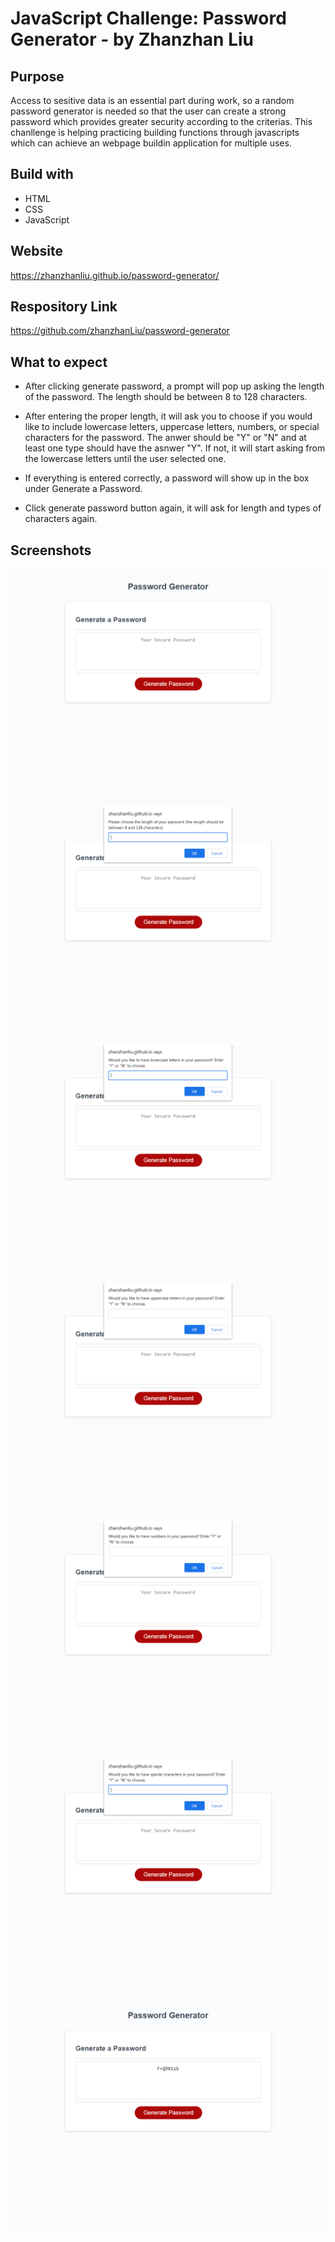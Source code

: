 # JavaScript Challenge: Password Generator - by Zhanzhan Liu

## Purpose
Access to sesitive data is an essential part during work, so a random password generator is needed so that the user can create a strong password which provides greater security according to the criterias. This chanllenge is helping practicing building functions through javascripts which can achieve an webpage buildin application for multiple uses.

## Build with
* HTML
* CSS
* JavaScript

## Website
https://zhanzhanliu.github.io/password-generator/

## Respository Link
https://github.com/zhanzhanLiu/password-generator

## What to expect
* After clicking generate password, a prompt will pop up asking the length of the password. The length should be between 8 to 128 characters.

* After entering the proper length, it will ask you to choose if you would like to include lowercase letters, uppercase letters, numbers, or special characters for the password. The anwer should be "Y" or "N" and at least one type should have the asnwer "Y". If not, it will start asking from the lowercase letters until the user selected one.

* If everything is entered correctly, a password will show up in the box under Generate a Password.

* Click generate password button again, it will ask for length and types of characters again.

## Screenshots 
![initial page](./assets/images/screenshot-initial.png)
![first prompt asking length](./assets/images/screenshot-length.jpg)
![prompt asking types of character](./assets/images/screenshot-lower.jpg)
![](./assets/images/screenshot-upper.png)
![](./assets/images/screenshot-number.png)
![](./assets/images/screenshot-special.jpg)
![password generated shown on the window](./assets/images/screenshot-pw.png)
